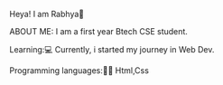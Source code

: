 Heya! I am Rabhya👋

ABOUT ME: 
I am a first year Btech CSE student.

Learning:💻
Currently, i started my journey in Web Dev.

Programming languages:👩‍💻
Html,Css


<!---
rabhyaaaa/rabhyaaaa is a ✨ special ✨ repository because its `README.md` (this file) appears on your GitHub profile.
You can click the Preview link to take a look at your changes.
--->
